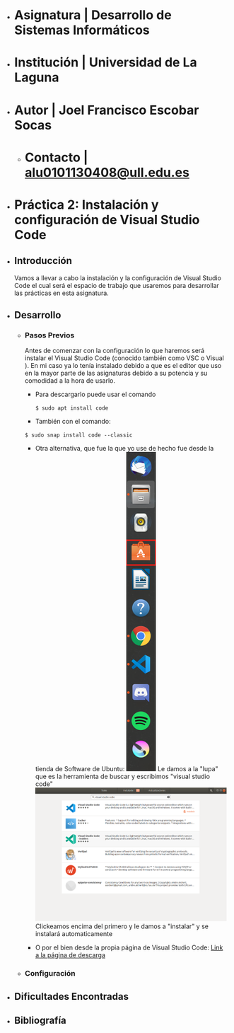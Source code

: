 - # Asignatura | Desarrollo de Sistemas Informáticos
- # Institución | Universidad de La Laguna
- # Autor | Joel Francisco Escobar Socas
    - # Contacto | alu0101130408@ull.edu.es
- # __Práctica 2: Instalación y configuración de Visual Studio Code__
- ## Introducción
   Vamos a llevar a cabo la instalación y la configuración de Visual Studio Code el cual será el espacio de trabajo que usaremos para desarrollar las prácticas en esta asignatura.
- ## Desarrollo
  - ### Pasos Previos
  
    Antes de comenzar con la configuración lo que haremos será instalar el Visual Studio Code (conocido también como VSC o Visual ). En mi caso ya lo tenía instalado debido a que es el editor que uso en la mayor parte de las asignaturas debido a su potencia y su comodidad a la hora de usarlo. 
    - Para descargarlo puede usar el comando 
      ```
      $ sudo apt install code
      ``` 
    - También con el comando:
     ```
     $ sudo snap install code --classic
     ```
    - Otra alternativa, que fue la que yo use de hecho fue desde la tienda de Software de Ubuntu:
     ![Imagen de la herramienta de tienda](https://github.com/ULL-ESIT-INF-DSI-2021/ull-esit-inf-dsi-20-21-prct02-vscode-JoelEscobarULL/blob/main/P2_images/logo_tienda_ubuntu.png?raw=true)
     Le damos a la "lupa" que es la herramienta de buscar y escribimos "visual studio code" 
     ![Imagen de la tienda de ubuntu](https://github.com/ULL-ESIT-INF-DSI-2021/ull-esit-inf-dsi-20-21-prct02-vscode-JoelEscobarULL/blob/main/P2_images/visual%20studio%20code.png?raw=true)
     Clickeamos encima del primero y le damos a "instalar" y se instalará automaticamente
    
    - O por el bien desde la propia página de Visual Studio Code: [Link a la página de descarga](https://code.visualstudio.com/download)
    
  - ### Configuración
- ## Dificultades Encontradas
- ## Bibliografía
